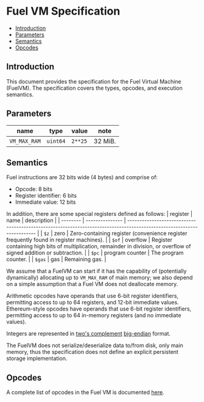 # Fuel VM Specification

- [Introduction](#introduction)
- [Parameters](#parameters)
- [Semantics](#semantics)
- [Opcodes](#opcodes)

## Introduction

This document provides the specification for the Fuel Virtual Machine (FuelVM). The specification covers the types, opcodes, and execution semantics.

## Parameters

| name         | type     | value   | note    |
| ------------ | -------- | ------- | ------- |
| `VM_MAX_RAM` | `uint64` | `2**25` | 32 MiB. |

## Semantics

Fuel instructions are 32 bits wide (4 bytes) and comprise of:
* Opcode: 8 bits
* Register identifier: 6 bits
* Immediate value: 12 bits

In addition, there are some special registers defined as follows:
| register | name            | description                                                                                                            |
| -------- | --------------- | ---------------------------------------------------------------------------------------------------------------------- |
| `$z`     | zero            | Zero-containing register (convenience register frequently found in register machines).                                 |
| `$of`    | overflow        | Register containing high bits of multiplication, remainder in division, or overflow of signed addition or subtraction. |
| `$pc`    | program counter | The program counter.                                                                                                   |
| `$gas`   | gas             | Remaining gas.                                                                                                         |

We assume that a FuelVM can start if it has the capability of (potentially dynamically) allocating up to `VM_MAX_RAM` of main memory; we also depend on a simple assumption that a Fuel VM does not deallocate memory.

Arithmetic opcodes have operands that use 6-bit register identifiers, permitting access to up to 64 registers, and 12-bit immediate values. Ethereum-style opcodes have operands that use 6-bit register identifiers, permitting access to up to 64 in-memory registers (and no immediate values).

Integers are represented in [two's complement](https://en.wikipedia.org/wiki/Two%27s_complement) [big-endian](https://en.wikipedia.org/wiki/Endianness) format.

The FuelVM does not serialize/deserialize data to/from disk, only main memory, thus the specification does not define an explicit persistent storage implementation.

## Opcodes

A complete list of opcodes in the Fuel VM is documented [here](./opcodes.md).
